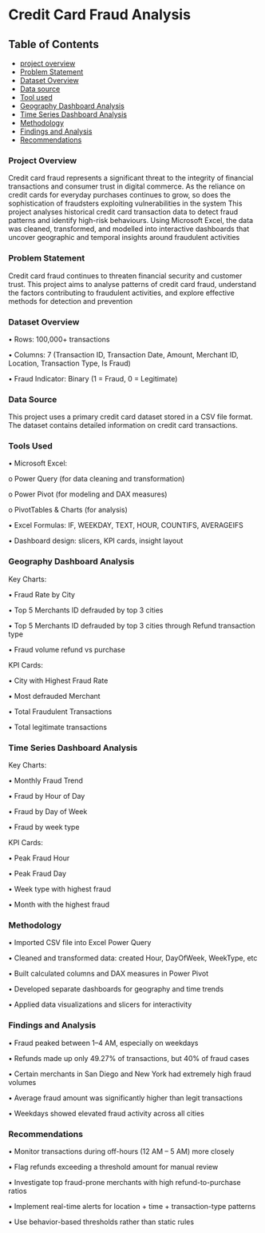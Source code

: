 # Credit Card Fraud Analysis

## Table of Contents

- [project overview](#project-overview)
- [Problem Statement](problem-statement)
- [Dataset Overview](Dataset-overview)
- [Data source](Data-source)
- [Tool used](tool-used)
- [Geography Dashboard Analysis](Geography-Dashboard-Analysis)
- [Time Series Dashboard Analysis](Time-Series-Dashboard-Analysis)
- [Methodology](Methodology)
- [Findings and Analysis](Findings-and-Analysis)
- [Recommendations](Recommendations)


### Project Overview

Credit card fraud represents a significant threat to the integrity of financial transactions and consumer trust in digital commerce. As the reliance on credit cards for everyday purchases continues to grow, so does the sophistication of fraudsters exploiting vulnerabilities in the system This project analyses historical credit card transaction data to detect fraud patterns and identify high-risk behaviours. Using Microsoft Excel, the data was cleaned, transformed, and modelled into interactive dashboards that uncover geographic and temporal insights around fraudulent activities

### Problem Statement

Credit card fraud continues to threaten financial security and customer trust. This project aims to analyse patterns of credit card fraud, understand the factors contributing to fraudulent activities, and explore effective methods for detection and prevention

### Dataset Overview

•	Rows: 100,000+ transactions

•	Columns: 7 (Transaction ID, Transaction Date, Amount, Merchant ID, Location, Transaction Type, Is Fraud)

•	Fraud Indicator: Binary (1 = Fraud, 0 = Legitimate)

### Data Source

This project uses a primary credit card dataset stored in a CSV file format. The dataset contains detailed information on credit card transactions.

### Tools Used

•	Microsoft Excel:


o	Power Query (for data cleaning and transformation)

o	Power Pivot (for modeling and DAX measures)

o	PivotTables & Charts (for analysis)



•	Excel Formulas: IF, WEEKDAY, TEXT, HOUR, COUNTIFS, AVERAGEIFS

•	Dashboard design: slicers, KPI cards, insight layout

### Geography Dashboard Analysis

Key Charts:

•	Fraud Rate by City

•	Top 5 Merchants ID defrauded by top 3 cities 

•	 Top 5 Merchants ID defrauded by top 3 cities through Refund transaction type 

•	Fraud volume refund vs purchase

KPI Cards:

•	City with Highest Fraud Rate

•	Most defrauded Merchant 

•	Total Fraudulent Transactions

•	Total legitimate transactions

### Time Series Dashboard Analysis

Key Charts:

•	Monthly Fraud Trend

•	Fraud by Hour of Day

•	Fraud by Day of Week

•	Fraud by week type

KPI Cards:

•	Peak Fraud Hour

•	Peak Fraud Day

•	Week type with highest fraud

•	Month with the highest fraud

### Methodology

•	Imported CSV file into Excel Power Query

•	Cleaned and transformed data: created Hour, DayOfWeek, WeekType, etc

•	Built calculated columns and DAX measures in Power Pivot

•	Developed separate dashboards for geography and time trends

•	Applied data visualizations and slicers for interactivity

### Findings and Analysis

•	Fraud peaked between 1–4 AM, especially on weekdays

•	Refunds made up only 49.27% of transactions, but 40% of fraud cases

•	Certain merchants in San Diego and New York had extremely high fraud volumes

•	Average fraud amount was significantly higher than legit transactions

•	Weekdays showed elevated fraud activity across all cities

### Recommendations

•	Monitor transactions during off-hours (12 AM – 5 AM) more closely

•	Flag refunds exceeding a threshold amount for manual review

•	Investigate top fraud-prone merchants with high refund-to-purchase ratios

•	Implement real-time alerts for location + time + transaction-type patterns

•	Use behavior-based thresholds rather than static rules



